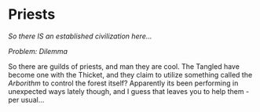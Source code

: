 # Priests

*So there IS an established civilization here...*

*Problem: Dilemma*

So there are guilds of priests, and man they are cool. The Tangled have become one with the Thicket, and they claim to utilize something called the *Arborithm* to control the forest itself? Apparently its been performing in unexpected ways lately though, and I guess that leaves you to help them - per usual...